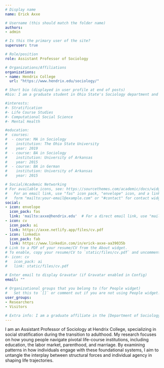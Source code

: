 ```yaml
---
# Display name
name: Erick Axxe

# Username (this should match the folder name)
authors:
- admin

# Is this the primary user of the site?
superuser: true

# Role/position
role: Assistant Professor of Sociology

# Organizations/Affiliations
organizations:
- name: Hendrix College
  url: "https://www.hendrix.edu/sociology/"

# Short bio (displayed in user profile at end of posts)
#bio: I am a graduate student in Ohio State's Sociology department and am affiliated with the Institute for Population Research. 

#interests:
#- Stratification
#- Life Course Studies
#- Computational Social Science
#- Mental Health

#education:
#  courses:
#  - course: MA in Sociology
#    institution: The Ohio State University
#    year: 2019
#  - course: BA in Sociology
#    institution: University of Arkansas
#    year: 2015
#  - course: BA in German
#    institution: University of Arkansas
#    year: 2015

# Social/Academic Networking
# For available icons, see: https://sourcethemes.com/academic/docs/widgets/#icons
#   For an email link, use "fas" icon pack, "envelope" icon, and a link in the
#   form "mailto:your-email@example.com" or "#contact" for contact widget.
social:
- icon: envelope
  icon_pack: fas
  link: 'mailto:axxe@hendrix.edu'  # For a direct email link, use "mailto:test@example.org".
- icon: cv
  icon_pack: ai
  link: https://axxe.netlify.app/files/cv.pdf
- icon: linkedin
  icon_pack: fab
  link: https://www.linkedin.com/in/erick-axxe-aa39035b
# Link to a PDF of your resume/CV from the About widget.
# To enable, copy your resume/CV to `static/files/cv.pdf` and uncomment the lines below.  
#- icon: cv
#   icon_pack: ai
#   link: static/files/cv.pdf

# Enter email to display Gravatar (if Gravatar enabled in Config)
email: ""
  
# Organizational groups that you belong to (for People widget)
#   Set this to `[]` or comment out if you are not using People widget.  
user_groups:
- Researchers
- Visitors

# Extra info: I am a graduate affiliate in the [Department of Sociology](https://sociology.osu.edu/), the [Institute for Population Research](https://ipr.osu.edu/), and the [Translational Data Analytics Institute](https://tdai.osu.edu/) at The Ohio State University.
---
```

I am an Assistant Professor of Sociology at Hendrix College, specializing in social stratification during the transition to adulthood. My research focuses on how young people navigate pivotal life-course institutions, including education, the labor market, parenthood, and marriage. By examining patterns in how individuals engage with these foundational systems, I aim to untangle the interplay between structural forces and individual agency in shaping life trajectories.



